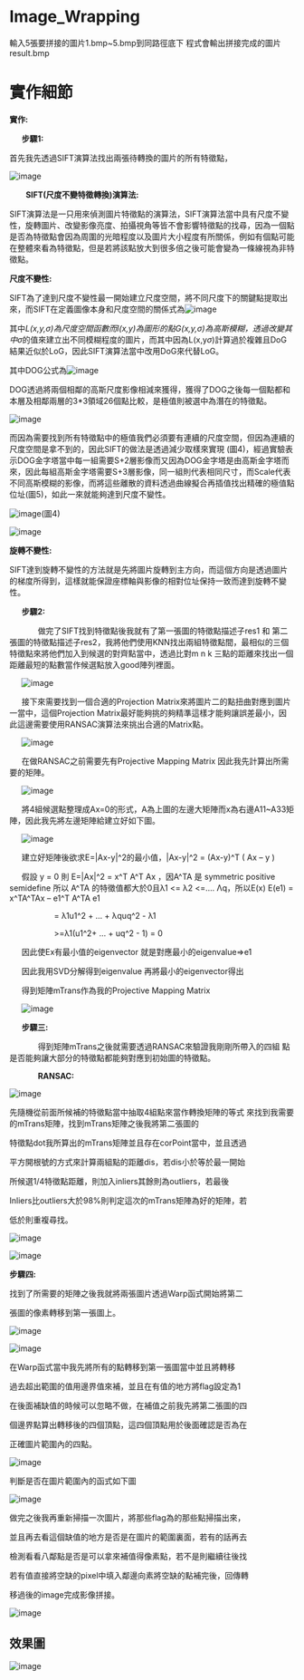 # Image_Wrapping
輸入5張要拼接的圖片1.bmp~5.bmp到同路徑底下
程式會輸出拼接完成的圖片result.bmp

# 實作細節
**實作:**

`	`**步驟1:**

首先我先透過SIFT演算法找出兩張待轉換的圖片的所有特徵點，

![image](https://user-images.githubusercontent.com/43846907/216083862-c9503704-b1ad-48b7-9aca-503604bb014d.png)

`    `**SIFT(尺度不變特徵轉換)演算法:**

SIFT演算法是一只用來偵測圖片特徵點的演算法，SIFT演算法當中具有尺度不變性，旋轉圖片、改變影像亮度、拍攝視角等皆不會影響特徵點的找尋，因為一個點是否為特徵點會因為周圍的光暗程度以及圖片大小程度有所關係，例如有個點可能在整體來看為特徵點，但是若將該點放大到很多倍之後可能會變為一條線視為非特徵點。

**尺度不變性:**

SIFT為了達到尺度不變性最一開始建立尺度空間，將不同尺度下的關鍵點提取出來，而SIFT在定義圖像本身和尺度空間的關係式為![image](https://user-images.githubusercontent.com/43846907/216083906-c1725630-5648-4a9e-b34d-28b955a3f62a.png)

其中*L(x,y,σ)*為尺度空間函數而I(x,y)為圖形的點*G(x,y,σ)*為高斯模糊，透過改變其中*σ*的值來建立出不同模糊程度的圖片，而其中因為L(x,y*σ*)計算過於複雜且DoG結果近似於LoG，因此SIFT演算法當中改用DoG來代替LoG。

其中DOG公式為![image](https://user-images.githubusercontent.com/43846907/216084090-b616011b-26d4-4b37-9392-800a7e210890.png)


DOG透過將兩個相鄰的高斯尺度影像相減來獲得，獲得了DOG之後每一個點都和本層及相鄰兩層的3\*3領域26個點比較，是極值則被選中為潛在的特徵點。

![image](https://user-images.githubusercontent.com/43846907/216084126-47f75d50-9230-470a-b9be-f721920b3208.png)

而因為需要找到所有特徵點中的極值我們必須要有連續的尺度空間，但因為連續的尺度空間是拿不到的，因此SIFT的做法是透過減少取樣來實現 (圖4)，經過實驗表示DOG金字塔當中每一組需要S+2層影像而又因為DOG金字塔是由高斯金字塔而來，因此每組高斯金字塔需要S+3層影像，同一組則代表相同尺寸，而Scale代表不同高斯模糊的影像，而將這些離散的資料透過曲線擬合再插值找出精確的極值點位址(圖5)，如此一來就能夠達到尺度不變性。

![image](https://user-images.githubusercontent.com/43846907/216084171-449d2aa4-e4de-4a1b-927f-f77ebb148e29.png)(圖4)

![image](https://user-images.githubusercontent.com/43846907/216084202-dffc8954-ae9c-4c4c-a93b-84dd597e72c0.png)

**旋轉不變性:**

SIFT達到旋轉不變性的方法就是先將圖片旋轉到主方向，而這個方向是透過圖片的梯度所得到，這樣就能保證座標軸與影像的相對位址保持一致而達到旋轉不變性。

`	`**步驟2:**

`		`做完了SIFT找到特徵點後我就有了第一張圖的特徵點描述子res1 和 第二張圖的特徵點描述子res2，我將他們使用KNN找出兩組特徵點間，最相似的三個特徵點來將他們加入到候選的對齊點當中，透過比對m n k 三點的距離來找出一個距離最短的點數當作候選點放入good陣列裡面。

`	`![image](https://user-images.githubusercontent.com/43846907/216084237-b50a0cca-5fd7-490b-b410-233bc4352442.png)

`	`接下來需要找到一個合適的Projection Matrix來將圖片二的點扭曲對應到圖片一當中，這個Projection Matrix最好能夠挑的夠精準這樣才能夠讓誤差最小，因此這邊需要使用RANSAC演算法來挑出合適的Matrix點。

`	`![image](https://user-images.githubusercontent.com/43846907/216084281-7e1cd968-a4cc-4fa9-90e6-46a1bafda69b.png)

`	`在做RANSAC之前需要先有Projective Mapping Matrix 因此我先計算出所需要的矩陣。

`	`![image](https://user-images.githubusercontent.com/43846907/216084312-6eff643c-2796-4f27-8585-9db15f59ea67.png)

`	`將4組候選點整理成Ax=0的形式，A為上圖的左邊大矩陣而x為右邊A11~A33矩陣，因此我先將左邊矩陣給建立好如下圖。

`	`![image](https://user-images.githubusercontent.com/43846907/216084338-f1c14c30-a369-4291-b8f1-7b46d4ee65c2.png)

`	`建立好矩陣後欲求E=|Ax-y|^2的最小值，|Ax-y|^2 = (Ax-y)^T ( Ax – y )

`	`假設 y = 0 則 E=|Ax|^2 = x^T A^T Ax ，因A^TA 是 symmetric positive semidefine 所以 A^TA 的特徵值都大於0且λ1 <= λ2 <=…. Λq，所以E(x) E(e1) = x^TA^TAx – e1^T A^TA e1  

`			`= λ1u1^2 + … + λquq^2 - λ1

`			`>=λ1(u1^2+ … + uq^2 - 1) = 0

`	`因此使Ex有最小值的eigenvector 就是對應最小的eigenvalue=>e1

`	`因此我用SVD分解得到eigenvalue 再將最小的eigenvector得出

`	`得到矩陣mTrans作為我的Projective Mapping Matrix

`	`![image](https://user-images.githubusercontent.com/43846907/216084371-65a7f4ef-8e30-43f9-a1eb-cc5eb23a1ac4.png)

`	`**步驟三:**

`		`得到矩陣mTrans之後就需要透過RANSAC來驗證我剛剛所帶入的四組		點是否能夠讓大部分的特徵點都能夠對應到初始圖的特徵點。

`		`**RANSAC:**

![image](https://user-images.githubusercontent.com/43846907/216084396-e35bfa8f-d984-4a69-b2cd-09b3f23eaa6b.png)

先隨機從前面所候補的特徵點當中抽取4組點來當作轉換矩陣的等式		來找到我需要的mTrans矩陣，找到mTrans矩陣之後我將第二張圖的

特徵點dot我所算出的mTrans矩陣並且存在corPoint當中，並且透過

平方開根號的方式來計算兩組點的距離dis，若dis小於等於最一開始

所候選1/4特徵點距離，則加入inliers其餘則為outliers，若最後

Inliers比outliers大於98%則判定這次的mTrans矩陣為好的矩陣，若

低於則重複尋找。

![image](https://user-images.githubusercontent.com/43846907/216084456-5ed39736-7172-4695-b152-dd02aaf3eecb.png)

![image](https://user-images.githubusercontent.com/43846907/216084472-a05ad69f-9862-4f03-a337-6f939c829918.png)


**步驟四:**

找到了所需要的矩陣之後我就將兩張圖片透過Warp函式開始將第二

張圖的像素轉移到第一張圖上。

![image](https://user-images.githubusercontent.com/43846907/216084508-fefa6b0f-d2a8-428e-acd4-6b0d5118cf33.png)

![image](https://user-images.githubusercontent.com/43846907/216084520-99a240bd-6925-4c58-b55e-919acdf28608.png)

在Warp函式當中我先將所有的點轉移到第一張圖當中並且將轉移

過去超出範圍的值用邊界值來補，並且在有值的地方將flag設定為1

在後面補缺值的時候可以忽略不做，在補值之前我先將第二張圖的四

個邊界點算出轉移後的四個頂點，這四個頂點用於後面確認是否為在

正確圖片範圍內的四點。

![image](https://user-images.githubusercontent.com/43846907/216084772-f60f3911-2027-4d4a-8c67-5b7aab133472.png)

判斷是否在圖片範圍內的函式如下圖

![image](https://user-images.githubusercontent.com/43846907/216084787-f769afd2-5fb3-4fbd-a22f-d6ab4e5f018e.png)

做完之後我再重新掃描一次圖片，將那些flag為的那些點掃描出來，

並且再去看這個缺值的地方是否是在圖片的範圍裏面，若有的話再去

檢測看看八鄰點是否是可以拿來補值得像素點，若不是則繼續往後找

若有值直接將空缺的pixel中填入鄰邊向素將空缺的點補完後，回傳轉

移過後的image完成影像拼接。

![image](https://user-images.githubusercontent.com/43846907/216084813-97a2a760-c2dc-4eb5-8899-96029ef14953.png)
## 效果圖
![image](https://user-images.githubusercontent.com/43846907/216084871-65ca38a1-b015-4931-b4ba-27160715dda3.png)


